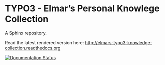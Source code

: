 # TYPO3 - Elmar’s Personal Knowlege Collection 

A Sphinx repository.

Read the latest rendered version here: http://elmars-typo3-knowledge-collection.readthedocs.org

[![Documentation Status](https://readthedocs.org/projects/elmars-typo3-knowledge-collection/badge/?version=latest)](http://elmars-typo3-knowledge-collection.readthedocs.org/en/latest/?badge=latest)

